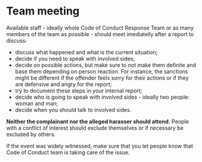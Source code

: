 # Team meeting

Available staff - ideally whole Code of Conduct Response Team or as many members 
of the team as possible - should meet imediatelly after a report to discuss:
- discuss what happened and what is the current situation;
- decide if you need to speak with involved sides;
- decide on possible actions, but make sure to not make them definite and base 
them depending on person reaction. For instance, the sanctions might be different 
if the offender feels sorry for their actions or if they are defensive and 
angry for the report;
- try to document these steps in your internal report;
- decide who is going to speak with involved sides - ideally two people: 
woman and man;
- decide when you should talk to involved sides.

**Neither the complainant nor the alleged harasser should attend.** 
People with a conflict of interest should exclude themselves or if necessary be excluded by others.

If the event was widely witnessed, make sure that you let people know that 
Code of Conduct team is taking care of the issue. 
